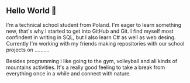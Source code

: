 ## Hello World 👋
I'm a technical school student from Poland. I'm eager to learn something new, that's why I started to get into GitHub and Git. I find myself most confindent in writing in SQL, but I also learn C# as well as web desing. Currently I'm working with my friends making repositories with our school projects on ..........

Besides programming I like going to the gym, volleyball and all kinds of mountains activities. It's a really good feeling to take a break from everything once in a while and connect with nature.
<!--
**FMaciejewski/FMaciejewski** is a ✨ _special_ ✨ repository because its `README.md` (this file) appears on your GitHub profile.

Here are some ideas to get you started:

- 🔭 I’m currently working on ...
- 🌱 I’m currently learning ...
- 👯 I’m looking to collaborate on ...
- 🤔 I’m looking for help with ...
- 💬 Ask me about ...
- 📫 How to reach me: ...
- 😄 Pronouns: ...
- ⚡ Fun fact: ...
-->
